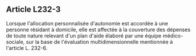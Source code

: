 ## Article L232-3

Lorsque l'allocation personnalisée d'autonomie est accordée à une personne résidant à domicile, elle est
affectée à la couverture des dépenses de toute nature relevant d'un plan d'aide élaboré par une équipe
médico-sociale, sur la base de l'évaluation multidimensionnelle mentionnée à l'article L. 232-6.

